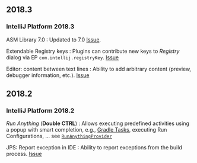 [//]: # (title: Notable Changes in IntelliJ Platform and Plugins API 2018.*)

<!-- Copyright 2000-2021 JetBrains s.r.o. and other contributors. Use of this source code is governed by the Apache 2.0 license that can be found in the LICENSE file. -->

## 2018.3

### IntelliJ Platform 2018.3

ASM Library 7.0
: Updated to 7.0 [Issue](https://youtrack.jetbrains.com/issue/IDEA-191331).

Extendable Registry keys
: Plugins can contribute new keys to _Registry_ dialog via EP `com.intellij.registryKey`. [Issue](https://youtrack.jetbrains.com/issue/IDEA-177378)

Editor: content between text lines
: Ability to add arbitrary content (preview, debugger information, etc.). [Issue](https://youtrack.jetbrains.com/issue/IDEA-183815)

## 2018.2

### IntelliJ Platform 2018.2

_Run Anything_ (**Double CTRL**)
: Allows executing predefined activities using a popup with smart completion, e.g., [Gradle Tasks](https://www.jetbrains.com/help/idea/gradle.html#gradle_tasks), executing Run Configurations, ... see [`RunAnythingProvider`](upsource:///platform/lang-impl/src/com/intellij/ide/actions/runAnything/activity/RunAnythingProvider.java)

JPS: Report exception in IDE
: Ability to report exceptions from the build process. [Issue](https://youtrack.jetbrains.com/issue/IDEA-187115)
